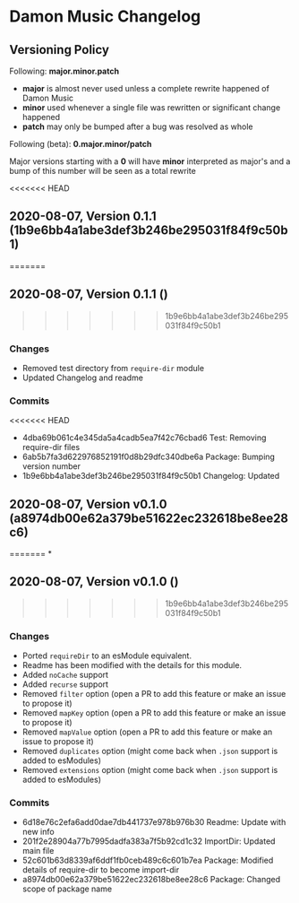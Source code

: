 # Damon Music Changelog

## Versioning Policy

Following:
**major.minor.patch**

* **major** is almost never used unless a complete rewrite happened of Damon Music
* **minor** used whenever a single file was rewritten or significant change happened
* **patch** may only be bumped after a bug was resolved as whole

Following (beta):
**0.major.minor/patch**

Major versions starting with a **0** will have **minor** interpreted as major's and a bump of this number will be seen as a total rewrite

<<<<<<< HEAD
## 2020-08-07, Version 0.1.1 (1b9e6bb4a1abe3def3b246be295031f84f9c50b1)
=======
## 2020-08-07, Version 0.1.1 ()
>>>>>>> 1b9e6bb4a1abe3def3b246be295031f84f9c50b1

### Changes

 * Removed test directory from `require-dir` module
 * Updated Changelog and readme

### Commits

<<<<<<< HEAD
 * 4dba69b061c4e345da5a4cadb5ea7f42c76cbad6 Test: Removing require-dir files
 * 6ab5b7fa3d622976852191f0d8b29dfc340dbe6a Package: Bumping version number
 * 1b9e6bb4a1abe3def3b246be295031f84f9c50b1 Changelog: Updated

## 2020-08-07, Version v0.1.0 (a8974db00e62a379be51622ec232618be8ee28c6)
=======
 *

## 2020-08-07, Version v0.1.0 ()
>>>>>>> 1b9e6bb4a1abe3def3b246be295031f84f9c50b1

### Changes

 * Ported `requireDir` to an esModule equivalent.
 * Readme has been modified with the details for this module.
 * Added `noCache` support
 * Added `recurse` support
 * Removed `filter` option (open a PR to add this feature or make an issue to propose it)
 * Removed `mapKey` option (open a PR to add this feature or make an issue to propose it)
 * Removed `mapValue` option (open a PR to add this feature or make an issue to propose it)
 * Removed `duplicates` option (might come back when `.json` support is added to esModules)
 * Removed `extensions` option (might come back when `.json` support is added to esModules)

### Commits

 * 6d18e76c2efa6add0dae7db441737e978b976b30 Readme: Update with new info
 * 201f2e28904a77b7995dadfa383a7f5b92cd1c32 ImportDir: Updated main file
 * 52c601b63d8339af6ddf1fb0ceb489c6c601b7ea Package: Modified details of require-dir to become import-dir
 * a8974db00e62a379be51622ec232618be8ee28c6 Package: Changed scope of package name
